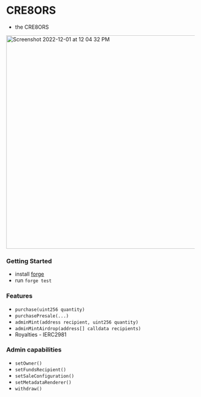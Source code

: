 # CRE8ORS

- the CRE8ORS

<img width="571" alt="Screenshot 2022-12-01 at 12 04 32 PM" src="https://user-images.githubusercontent.com/23249402/205087429-8f33a283-07a7-4ec4-bbeb-c9ad293bf107.png">

### Getting Started

- install [forge](https://mirror.xyz/crisgarner.eth/BhQzl33tthkJJ3Oh2ehAD_2FXGGlMupKlrUUcDk0ALA)
- run `forge test`

### Features

- `purchase(uint256 quantity)`
- `purchasePresale(...)`
- `adminMint(address recipient, uint256 quantity)`
- `adminMintAirdrop(address[] calldata recipients)`
- Royalties - IERC2981

### Admin capabilities

- `setOwner()`
- `setFundsRecipient()`
- `setSaleConfiguration()`
- `setMetadataRenderer()`
- `withdraw()`
